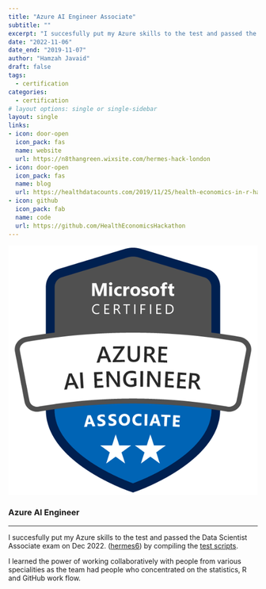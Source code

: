 ```yaml
---
title: "Azure AI Engineer Associate"
subtitle: ""
excerpt: "I succesfully put my Azure skills to the test and passed the Data Scientist Associate exam."
date: "2022-11-06"
date_end: "2019-11-07"
author: "Hamzah Javaid"
draft: false
tags:
  - certification
categories:
  - certification
# layout options: single or single-sidebar
layout: single
links:
- icon: door-open
  icon_pack: fas
  name: website
  url: https://n8thangreen.wixsite.com/hermes-hack-london
- icon: door-open
  icon_pack: fas
  name: blog
  url: https://healthdatacounts.com/2019/11/25/health-economics-in-r-hackathon/
- icon: github
  icon_pack: fab
  name: code
  url: https://github.com/HealthEconomicsHackathon
---
```


![Azure AI Engineer Associate](image.png)

### Azure AI Engineer
---

I succesfully put my Azure skills to the test and passed the Data Scientist Associate exam on Dec 2022. ([hermes6](https://github.com/HealthEconomicsHackathon/hermes6)) by compiling the [test scripts](https://github.com/HealthEconomicsHackathon/hermes6/tree/master/scripts).

I learned the power of working collaboratively with people from various specialities as the team had people who concentrated on the statistics, R and GitHub work flow. 
